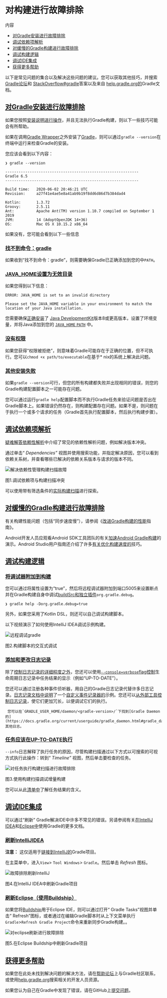 # 对构建进行故障排除

内容

  * [对Gradle安装进行故障排除](#sec_troubleshooting_installation)
  * [调试依赖项解析](#sec_troubleshooting_dependency_resolution)
  * [对缓慢的Gradle构建进行故障排除](#sec_troubleshooting_performance)
  * [调试构建逻辑](#sec_troubleshooting_build_logic)
  * [调试IDE集成](#sec_troubleshooting_ide_integration)
  * [获得更多帮助](#getting_additional_help)

以下是常见问题的集合以及解决这些问题的建议。您可以获取其他技巧，并搜索[Gradle论坛](https://discuss.gradle.org/c/help-discuss)和
[StackOverflow#gradle](https://stackoverflow.com/questions/tagged/gradle)答案以及来自
[help.gradle.org的](https://help.gradle.org/)Gradle文档。

<h2 id = '#sec_troubleshooting_installation'> <a href = '#sec_troubleshooting_installation'>对Gradle安装进行故障排除</a> </h2>

如果您按照[安装说明进行操作](https://docs.gradle.org/current/userguide/installation.html#installation)，并且无法执行Gradle构建，则以下一些技巧可能会有所帮助。

如果在调用[Gradle Wrapper](https://docs.gradle.org/current/userguide/gradle_wrapper.html#gradle_wrapper)之外安装了[Gradle](https://docs.gradle.org/current/userguide/gradle_wrapper.html#gradle_wrapper)，则可以通过`gradle --version`在终端中运行来检查Gradle的安装。

您应该会看到以下内容：

    
    
    ❯ gradle --version
    
    ------------------------------------------------------------
    Gradle 6.5
    ------------------------------------------------------------
    
    Build time:   2020-06-02 20:46:21 UTC
    Revision:     a27f41e4ae5e8a41ab9b19f8dd6d86d7b384dad4
    
    Kotlin:       1.3.72
    Groovy:       2.5.11
    Ant:          Apache Ant(TM) version 1.10.7 compiled on September 1 2019
    JVM:          14 (AdoptOpenJDK 14+36)
    OS:           Mac OS X 10.15.2 x86_64

如果没有，您可能会看到以下一些信息

<h3 id = '#command_not_found_gradle'> <a href = '#command_not_found_gradle'>找不到命令：gradle</a> </h3>

如果收到“找不到命令：gradle”，则需要确保Gradle已正确添加到您的中`PATH`。

<h3 id = '#java_home_is_set_to_an_invalid_directory'> <a href = '#java_home_is_set_to_an_invalid_directory'>JAVA_HOME设置为无效目录</a> </h3>

如果您得到以下信息：
    
    ERROR: JAVA_HOME is set to an invalid directory
    
    Please set the JAVA_HOME variable in your environment to match the location of your Java installation.

您需要确保[正确安装](https://www.java.com/en/download/help/index_installing.xml)了
[Java DevelopmentKit](https://jdk.java.net/)版本8或更高版本，设置了环境变量，并将Java添加到您的
[`JAVA_HOME` `PATH`](https://www.java.com/en/download/help/path.xml) 中。


<h3 id = '#permission_denied'> <a href = '#permission_denied'>没有权限</a> </h3>

如果您获得“权限被拒绝”，则意味着Gradle可能存在于正确的位置，但不可执行。您可以`chmod +x path/to/executable`在基于*
nix的系统上解决此问题。

<h3 id = '#other_installation_failures'> <a href = '#other_installation_failures'>其他安装失败</a> </h3>

如果`gradle --version`可行，但您的所有构建都失败并出现相同的错误，则您的Gradle构建配置脚本之一可能存在问题。

您可以通过运行`gradle help`配置脚本而不执行Gradle任务来验证问题是否出在Gradle脚本上。如果错误仍然存​​在，则构建配置存在问题。如果不是，则问题在于执行一个或多个请求的任务（Gradle首先执行配置脚本，然后执行构建步骤）。

<h2 id = '#sec_troubleshooting_dependency_resolution'> <a href = '#sec_troubleshooting_dependency_resolution'>调试依赖项解析</a> </h2>

[疑难解答依赖性解析](https://docs.gradle.org/current/userguide/viewing_debugging_dependencies.html)中介绍了常见的依赖性解析问题，例如解决版本冲突。

通过单击“ _Dependencies”_ 视图并使用搜索功能，并指定解决原因，您可以看到依赖关系树，并查看哪些已解决的依赖关系版本与请求的版本不同。

![解决依赖性管理构建扫描故障](img/troubleshooting-dependency-management-build-scan.png)

图1.调试依赖项与构建扫描冲突

可以使用带有筛选条件的[实际构建扫描](https://scans.gradle.com/s/sample/troubleshooting-userguide/dependencies?expandAll&filters=WzFd&toggled=W1swXSxbMF0sWzAsMF0sWzAsMV1d)进行探索。

<h2 id = '#sec_troubleshooting_performance'> <a href = '#sec_troubleshooting_performance'>对缓慢的Gradle构建进行故障排除</a> </h2>

有关构建性能问题（包括“同步速度慢”），请参阅《[改进Gradle构建的性能](https://guides.gradle.org/performance/)指南》。

Android开发人员应观看Android SDK工具团队的有关[加速Android Gradle构建](https://youtu.be/7ll-rkLCtyk)的演示。Android
Studio用户指南还介绍了许多[有关优化构建速度的](https://developer.android.com/studio/build/optimize-your-build.html)技巧。

<h2 id = '#sec_troubleshooting_build_logic'> <a href = '#sec_troubleshooting_build_logic'>调试构建逻辑</a> </h2>

<h3 id = '#attaching_a_debugger_to_your_build'> <a href = '#attaching_a_debugger_to_your_build'>将调试器附加到构建</a> </h3>

您可以通过将属性设置为“true”，然后将远程调试器附加到端口5005来设置断点并在Gradle构建自身中调试[buildSrc和独立插件](https://docs.gradle.org/current/userguide/custom_plugins.html#sec_packaging_a_plugin)`org.gradle.debug`。

    ❯ gradle help -Dorg.gradle.debug=true

另外，如果您采用了Kotlin DSL，则还可以自己调试构建脚本。

以下视频演示了如何使用IntelliJ IDEA调试示例构建。

![远程调试gradle](img/remote-debug-gradle.gif)

图2.构建脚本的交互式调试

<h3 id = '#adding_and_changing_logging'> <a href = '#adding_and_changing_logging'>添加和更改日志记录</a> </h3>

除了[控制日志记录的详细程度之外](https://docs.gradle.org/current/userguide/command_line_interface.html#sec_command_line_logging)，您还可以使用[`--console=verbose`flag控制](https://docs.gradle.org/current/userguide/command_line_interface.html#sec_command_line_customizing_log_format)生命周期日志记录中任务结果的显示（例如“UP-TO-DATE”）。

您还可以通过注册各种事件侦听器，用自己的Gradle日志记录代替许多日志记录。[日志记录文档中说明](https://docs.gradle.org/current/userguide/logging.html#sec_changing_what_gradle_logs)了一个[自定义事件记录器的](https://docs.gradle.org/current/userguide/logging.html#sec_changing_what_gradle_logs)示例。您还可以[从外部工具控制日志记录](https://docs.gradle.org/current/userguide/logging.html#sec_external_tools)，使它们更加冗长，以便调试它们的执行。

     您可以在`GRADLE_USER_HOME/daemon/<gradle-version>/`下找到[Gradle Daemon的](https://docs.gradle.org/current/userguide/gradle_daemon.html#gradle_daemon)其他日志。  
  
  
<h3 id = '#task_executed_when_it_should_have_been_up_to_date'> <a href = '#task_executed_when_it_should_have_been_up_to_date'>任务应该在UP-TO-DATE执行</a> </h3>

`--info`日志解释了执行任务的原因，尽管构建扫描通过以下方式以可搜索的可视方式执行此操作：转到“ _Timeline”_ 视图，然后单击要检查的任务。

![对任务执行构建扫描进行故障排除](img/troubleshooting-task-execution-build-scan.png)

图3.使用构建扫描调试增量构建

您可以从此[清单中](https://docs.gradle.org/current/userguide/more_about_tasks.html#sec_task_outcomes)了解任务结果的含义。

<h2 id = '#sec_troubleshooting_ide_integration'> <a href = '#sec_troubleshooting_ide_integration'>调试IDE集成</a> </h2>

可以通过“刷新” Gradle解决IDE中许多不常见的错误。另请参阅有关[在IntelliJ IDEA](https://www.jetbrains.com/help/idea/gradle.html)和[Eclipse中](http://www.vogella.com/tutorials/EclipseGradle/article.html)使用Gradle的更多文档。

<h3 id = '#refreshing_intellij_idea'> <a href = '#refreshing_intellij_idea'>刷新IntelliJIDEA</a> </h3>

**注意：**
这仅适用于[链接到IntelliJ的](https://www.jetbrains.com/help/idea/gradle.html#link_gradle_project)Gradle项目。

在主菜单中，进入`View`> `Tool Windows`> `Gradle`。然后单击 _Refresh_ 图标。

![故障排除刷新IntelliJ](img/troubleshooting-refresh-intellij.png)

图4.在IntelliJ IDEA中刷新Gradle项目

<h3 id = '#refreshing_eclipse_using_buildship'> <a href = '#refreshing_eclipse_using_buildship'>刷新Eclipse（使用Buildship）</a> </h3>

如果您将[Buildship](https://projects.eclipse.org/projects/tools.buildship)用于Eclipse IDE，则可以通过打开“ Gradle Tasks”视图并单击“ Refresh”图标，或者通过在编辑Gradle脚本时从上下文菜单执行`Gradle`>`Refresh Gradle Project`命令来重新同步Gradle构建。。

![对eclipse刷新进行故障排除](img/troubleshooting-refresh-eclipse.png)

图5.在Eclipse Buildship中刷新Gradle项目

<h2 id = '#getting_additional_help'> <a href = '#getting_additional_help'>获得更多帮助</a> </h2>

如果您在此处未找到解决问题的解决方法，请在[帮助论坛](https://discuss.gradle.org/c/help-discuss)上与Gradle社区联系，或使用[help.gradle.org](https://help.gradle.org/)搜索相关的开发人员资源。

如果您认为自己在Gradle中发现了错误，请在GitHub上[提交问题](https://github.com/gradle/gradle/issues)。

